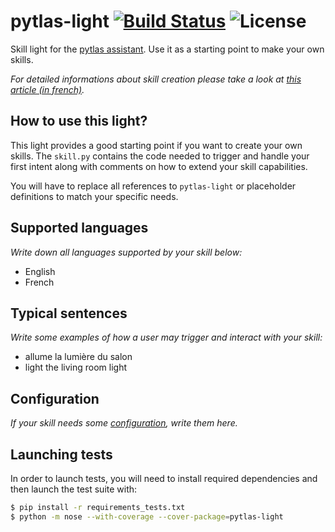 pytlas-light [![Build Status](https://travis-ci.org/atlassistant/pytlas-light.svg?branch=master)](https://travis-ci.org/atlassistant/pytlas-light) ![License]( https://img.shields.io/badge/License-GPL%20v3-blue.svg)
===

Skill light for the [pytlas assistant](https://github.com/atlassistant/pytlas). Use it as a starting point to make your own skills.

*For detailed informations about skill creation please take a look at [this article (in french)](https://julien.leicher.me/coding/writing-your-first-pytlas-skill/).*

## How to use this light?

This light provides a good starting point if you want to create your own skills. The `skill.py` contains the code needed to trigger and handle your first intent along with comments on how to extend your skill capabilities.

You will have to replace all references to `pytlas-light` or placeholder definitions to match your specific needs.

## Supported languages

*Write down all languages supported by your skill below:*

- English
- French

## Typical sentences

*Write some examples of how a user may trigger and interact with your skill:*

- allume la lumière du salon
- light the living room light

## Configuration

*If your skill needs some [configuration](https://pytlas.readthedocs.io/en/latest/writing_skills/settings.html), write them here.*

## Launching tests

In order to launch tests, you will need to install required dependencies and then launch the test suite with:

```bash
$ pip install -r requirements_tests.txt
$ python -m nose --with-coverage --cover-package=pytlas-light
```
